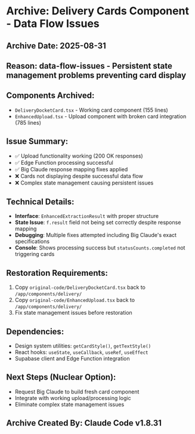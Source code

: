 # Archive: Delivery Cards Component - Data Flow Issues

## Archive Date: 2025-08-31
## Reason: data-flow-issues - Persistent state management problems preventing card display

## Components Archived:
- `DeliveryDocketCard.tsx` - Working card component (155 lines)
- `EnhancedUpload.tsx` - Upload component with broken card integration (785 lines)

## Issue Summary:
- ✅ Upload functionality working (200 OK responses)
- ✅ Edge Function processing successful 
- ✅ Big Claude response mapping fixes applied
- ❌ Cards not displaying despite successful data flow
- ❌ Complex state management causing persistent issues

## Technical Details:
- **Interface**: `EnhancedExtractionResult` with proper structure
- **State Issue**: `f.result` field not being set correctly despite response mapping
- **Debugging**: Multiple fixes attempted including Big Claude's exact specifications
- **Console**: Shows processing success but `statusCounts.completed` not triggering cards

## Restoration Requirements:
1. Copy `original-code/DeliveryDocketCard.tsx` back to `/app/components/delivery/`
2. Copy `original-code/EnhancedUpload.tsx` back to `/app/components/delivery/`
3. Fix state management issues before restoration

## Dependencies:
- Design system utilities: `getCardStyle()`, `getTextStyle()`
- React hooks: `useState`, `useCallback`, `useRef`, `useEffect`
- Supabase client and Edge Function integration

## Next Steps (Nuclear Option):
- Request Big Claude to build fresh card component
- Integrate with working upload/processing logic
- Eliminate complex state management issues

## Archive Created By: Claude Code v1.8.31